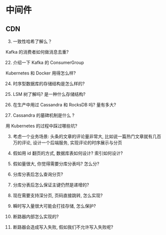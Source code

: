 # 中间件

## CDN

3. 一致性哈希了解么？

Kafka 的消费者如何做消息去重?

22. 介绍一下 Kafka 的 ConsumerGroup

Kubernetes 和 Docker 用得怎么样?

24. 时序型数据库的存储结构是怎么样的?

25. LSM 树了解吗? 是一种什么存储结构?

26. 在生产中用过 Cassandra 和 RocksDB 吗? 量有多大?

27. Cassandra 的墓碑机制是什么 ?

用 Kubernetes 的过程中踩过哪些坑?

3. 考虑一个业务场景: 头条的文章的评论量非常大, 比如说一篇热门文章就有几百万的评论, 设计一个后端服务, 实现评论的时序展示与分页

4. 假如用 id 翻页的方式, 数据库表如何设计? 索引如何设计?

5. 假如量很大, 你觉得需要分库分表吗? 怎么分?

6. 分库分表后怎么查询分页?

7. 分库分表后怎么保证主键仍然是递增的?

8. 现在需要支持深分页, 页码直接跳转, 怎么实现?

9. 瞬时写入量很大可能会打挂存储, 怎么保护?

10. 断路器内部怎么实现的?

11. 断路器会造成写入失败, 假如我们不允许写入失败呢?

